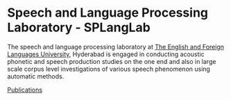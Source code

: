 # Speech and Language Processing Laboratory - SPLangLab

The speech and language processing laboratory at [The English and Foreign Languages University](http://efluniversity.ac.in/), Hyderabad is engaged in conducting acoustic phonetic and speech production studies on the one end and also in large scale corpus level investigations of various speech phenomenon using automatic methods.


[Publications](pubs.md)